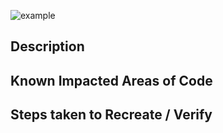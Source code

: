  [//]: # "VERIFY ALL TESTS AND LINT CHECKS PASS LOCALLY BEFORE PROCEEDING"
 [//]: # "can i haz gif plz, kthxbye"
 
 ![example](https://media1.giphy.com/media/v1.Y2lkPTc5MGI3NjExNm05Y3c2cnBlMXNuN3IzNm1yOTh0b3hkcG12eDV0czNhNDJzdWtxYyZlcD12MV9pbnRlcm5hbF9naWZfYnlfaWQmY3Q9Zw/znsAD4fS3Z2g6wA55a/giphy.gif)
 
 ## Description
   
 [//]: # "Describe what changes are made in the pull request. Please add ALL changes that are made and remember to include any minor tweaks that may have snuck in on top of the main objective for the PR."
 
 ## Known Impacted Areas of Code
 
 [//]: # "For the benefit of QA, please list all areas which could possibly be affected by this change. This will help in determining what areas will need to be tested for regression errors. Thoroughness is important here."
 
 ## Steps taken to Recreate / Verify
 
 [//]: # "OPTIONAL - Provide an itemized list of steps needed to recreate the situation that is being addressed by this ticket, or describe in detail what was done to verify that the problem has been resolved or the feature has been completely added."
